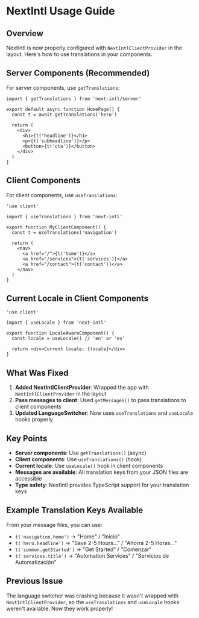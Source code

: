 # NextIntl Usage Guide

## Overview
NextIntl is now properly configured with `NextIntlClientProvider` in the layout. Here's how to use translations in your components.

## Server Components (Recommended)

For server components, use `getTranslations`:

```tsx
import { getTranslations } from 'next-intl/server'

export default async function HomePage() {
  const t = await getTranslations('hero')
  
  return (
    <div>
      <h1>{t('headline')}</h1>
      <p>{t('subheadline')}</p>
      <button>{t('cta')}</button>
    </div>
  )
}
```

## Client Components

For client components, use `useTranslations`:

```tsx
'use client'

import { useTranslations } from 'next-intl'

export function MyClientComponent() {
  const t = useTranslations('navigation')
  
  return (
    <nav>
      <a href="/">{t('home')}</a>
      <a href="/services">{t('services')}</a>
      <a href="/contact">{t('contact')}</a>
    </nav>
  )
}
```

## Current Locale in Client Components

```tsx
'use client'

import { useLocale } from 'next-intl'

export function LocaleAwareComponent() {
  const locale = useLocale() // 'en' or 'es'
  
  return <div>Current locale: {locale}</div>
}
```

## What Was Fixed

1. **Added NextIntlClientProvider**: Wrapped the app with `NextIntlClientProvider` in the layout
2. **Pass messages to client**: Used `getMessages()` to pass translations to client components
3. **Updated LanguageSwitcher**: Now uses `useTranslations` and `useLocale` hooks properly

## Key Points

- **Server components**: Use `getTranslations()` (async)
- **Client components**: Use `useTranslations()` (hook)
- **Current locale**: Use `useLocale()` hook in client components
- **Messages are available**: All translation keys from your JSON files are accessible
- **Type safety**: NextIntl provides TypeScript support for your translation keys

## Example Translation Keys Available

From your message files, you can use:
- `t('navigation.home')` → "Home" / "Inicio"
- `t('hero.headline')` → "Save 2-5 Hours..." / "Ahorra 2-5 Horas..."
- `t('common.getStarted')` → "Get Started" / "Comenzar"
- `t('services.title')` → "Automation Services" / "Servicios de Automatización"

## Previous Issue

The language switcher was crashing because it wasn't wrapped with `NextIntlClientProvider`, so the `useTranslations` and `useLocale` hooks weren't available. Now they work properly!